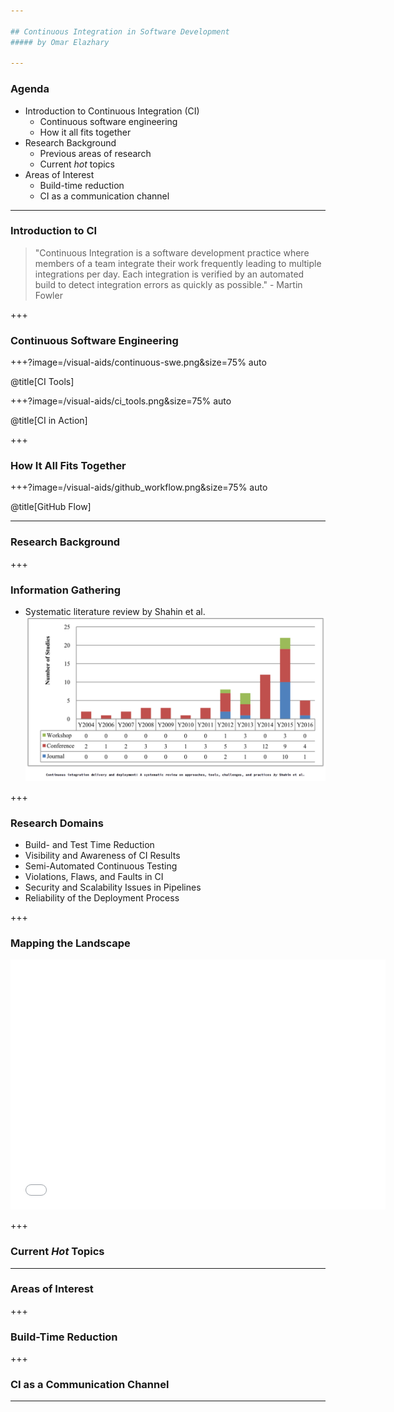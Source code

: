 ```yaml
---

## Continuous Integration in Software Development
##### by Omar Elazhary

---
```


### Agenda
- Introduction to Continuous Integration (CI)
    - Continuous software engineering
    - How it all fits together
- Research Background
    - Previous areas of research
    - Current _hot_ topics
- Areas of Interest
    - Build-time reduction
    - CI as a communication channel

---

### Introduction to CI

> "Continuous Integration is a software development practice where members of a team integrate their work frequently leading to multiple integrations per day.
> Each integration is verified by an automated build to detect integration errors as quickly as possible." - Martin Fowler

+++

### Continuous Software Engineering

+++?image=/visual-aids/continuous-swe.png&size=75% auto

@title[CI Tools]

+++?image=/visual-aids/ci_tools.png&size=75% auto

@title[CI in Action]

+++

### How It All Fits Together

+++?image=/visual-aids/github_workflow.png&size=75% auto

@title[GitHub Flow]

---

### Research Background

+++

### Information Gathering

- Systematic literature review by Shahin et al.
![Research Progression](/visual-aids/research_progression_shahin.png?size=50%)

+++

### Research Domains

- Build- and Test Time Reduction
- Visibility and Awareness of CI Results
- Semi-Automated Continuous Testing
- Violations, Flaws, and Faults in CI
- Security and Scalability Issues in Pipelines
- Reliability of the Deployment Process

+++

### Mapping the Landscape

<iframe width="600" height="400" frameborder="0" scrolling="no" src="//plot.ly/~omazhary/3.embed"></iframe>

+++

### Current _Hot_ Topics


---

### Areas of Interest


+++

### Build-Time Reduction


+++

### CI as a Communication Channel


---

